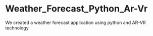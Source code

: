 # Weather_Forecast_Python_Ar-Vr
We created a weather forecast application using python and AR-VR technology
